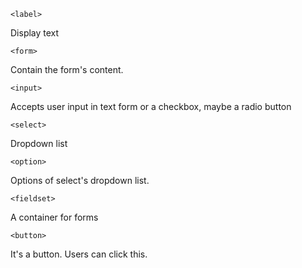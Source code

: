 ```
<label>
```
Display text

```
<form>
```
Contain the form's content.

```
<input>
```
Accepts user input in text form or a checkbox, maybe a radio button

```
<select>
```
Dropdown list 

```
<option>
```
Options of select's dropdown list.

```
<fieldset>
```
A container for forms

```
<button>
```
It's a button. Users can click this.
